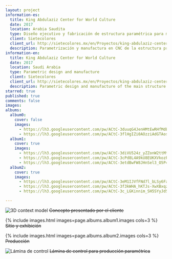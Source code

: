 ```yaml
---
layout: project
information-es:
  title: King Abdulaziz Center for World Culture
  date: 2017
  location: Arabia Saudita
  type: Diseño ejecutivo y fabricación de estructura paramétrica para museo
  client: Sietecolores
  client_url: http://sietecolores.mx/en/Proyectos/king-abdulaziz-center-for-world-culture
  description: Parametrización y manufactura en CNC de la estructura principal de la exhibición para la primera infancia del Centro para las Culturas del Mundo de Arabia Saudita diseñado por la firma arquitectónica Snøhetta.
information-en:
  title: King Abdulaziz Center for World Culture
  date: 2017
  location: Saudi Arabia
  type: Parametric design and manufacture
  client: Sietecolores
  client_url: http://sietecolores.mx/en/Proyectos/king-abdulaziz-center-for-world-culture
  description: Parametric design and manufacture of the main structure of the early childhood exhibition at the Center for World Cultures in Saudi Arabia by Snøhetta
starred: true
published: true
comments: false
images:
albums:
  album0:
    cover: false
    images:
      - https://lh3.googleusercontent.com/pw/ACtC-3duuqG4JenHMtEwRHfMdB2YBQbfFx7R7yL_N2yHTtDPgKm3af5q47YPCzfrJVA51ytB-ZmGkESChEIgNpykXMcnyUOgXQHeTKTeYTLZmlZ37xGAIjJNR3-LAJOqW-fitVZTEUpxbmiN2pbsRg6gmx11Pg=w1239-h926-no?authuser=1
      - https://lh3.googleusercontent.com/pw/ACtC-3flHgIZi0AOzziAdGTAos9ylw24kWLVJUlRd0b8EuH8YN9RKJB8vqc1U4MSh0-dwv_sFTO9d7hHG0PMAvLWzVsTJnjYEz2vloMPPl_nunzKvCo7pRJThabDp0io0M0IxOMIaZJkG-JnU0XghVbjQfnmvA=w1377-h916-no?authuser=1
  album1:
    cover: true
    images:
      - https://lh3.googleusercontent.com/pw/ACtC-3diVU524z_yZZonW2ttMtchh6jRQMvvaPKr3Uzb-2nMpozCZ-DqzfOkcVmKg-CMaXV53r_ZQPbx0dp6Q4z6qXhF6EuX5LCG8xfFp-HOvYj7svwrxlycsx5jv9k8Wp6s6EX_HqXSE5wM2Lsuf6J_axIc1Q=w1297-h1018-no?authuser=1
      - https://lh3.googleusercontent.com/pw/ACtC-3cPd8L4A9kU8EUKXVkozPWdtr2o5WHTNp9AMQL8uhrqFGIO7DSK7rBMtygTisTVLoIct-FjcvXK-1r-1OXfZBRq8k2Ef7iYCYyqDJWzq_2FSRrdia5Jo8dQAIp9kNEp1zVC551rbkKHODUEsHzWyycvUQ=w1025-h823-no?authuser=1
      - https://lh3.googleusercontent.com/pw/ACtC-3etdBwFW8JHnSel3_O5P4mQBRCTjOGlhIs6fv0ZLSLIsxVc_-7ax11hCe1Ua_njdv65qelAuuXTnZPMsNZuWPMxf4OO83FY_bFXAK4TEKGYAvSp2L4Zs63fcDnlai5exR7kRsPTcSBAfYDsenL0qSJPhQ=w1070-h749-no?authuser=1
  album2:
    cover: true
    images:
      - https://lh3.googleusercontent.com/pw/ACtC-3eM1IJVfFNd7l_bLSy6FaxPkR-KS3xnH6V5T7_HuhM2AfJv-tbkxevZJpFGBvkIrXMwOxIk9223-bzhKM90DWVffg70dj-eq9w3f2Ngl5rasMFING8A6mbia_YjF3Ymje0tYiaH-MKj5lQJf_SlOSMylw=w506-h783-no?authuser=1
      - https://lh3.googleusercontent.com/pw/ACtC-3f3kWHA_hKTJs-XwXBxqzRrYl_TYsdQuGbQZ_vVFtQ4FYMRnbPgymIKVXlc7t-sbvNXrRLh_O4dR8rQ8RC5f_REUXYuw8BT2VsyYCPNykpT7AAL4bNZFqlRIs6tjWeNnJwfeUNblU76gwB3QKZWzq90CQ=w720-h999-no?authuser=1
      - https://lh3.googleusercontent.com/pw/ACtC-3c_LGKinnim_SH5SYyJdSOSa0t7EHZYdRBYLDeyuGp-Cd2DnEAujeDCqevF9Jiu8LtVrjHPgbeP3kGSu0m6Xns9WoSaLg7G2wMArFVBhljsfdo8F8wixx-F-8mqKbyASuiyTAL6h77XXzI7XY3FqghkRw=w764-h1018-no?authuser=1

---
```


![3D context model]({{page.albums.album0.images[0]}})
~~Concepto presentado por el cliente~~

{% include images.html images=page.albums.album1.images  cols=3 %}
~~Sitio y exhibición~~

{% include images.html images=page.albums.album2.images cols=3 %}
~~Producción~~

![Lámina de control]({{page.albums.album0.images[1]}})
~~Lámina de control para producción paramétrica~~

